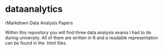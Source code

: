 # dataanalytics
rMarkdown Data Analysis Papers

Within this repository you will find three data analysis exams I had to do during university. All of them are written in R and a readable representation can be found in the .html files.
